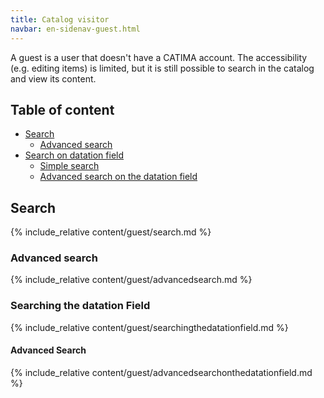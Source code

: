 ```yaml
---
title: Catalog visitor
navbar: en-sidenav-guest.html
---
```


A guest is a user that doesn't have a CATIMA account. The accessibility (e.g. editing items) is limited, but it is still possible to search in the catalog and view its content.

## Table of content

- [Search](#search)
  - [Advanced search](#advanced-search)
- [Search on datation field](#searchdate)
  - [Simple search](#simplesearchdate)
  - [Advanced search on the datation field](#advancedsearchdate)

<a id="search"></a>

## Search

{% include_relative content/guest/search.md %}

<a id="advanced-search"></a>

### Advanced search

{% include_relative content/guest/advancedsearch.md %}

<a id="searchdate"></a>

### Searching the datation Field

{% include_relative content/guest/searchingthedatationfield.md %}

<a id="advancedsearchdate"></a>

#### Advanced Search

{% include_relative content/guest/advancedsearchonthedatationfield.md %}
